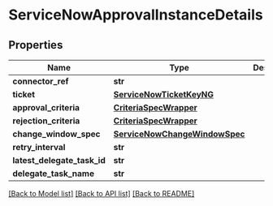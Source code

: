 # ServiceNowApprovalInstanceDetails

## Properties
Name | Type | Description | Notes
------------ | ------------- | ------------- | -------------
**connector_ref** | **str** |  | 
**ticket** | [**ServiceNowTicketKeyNG**](ServiceNowTicketKeyNG.md) |  | 
**approval_criteria** | [**CriteriaSpecWrapper**](CriteriaSpecWrapper.md) |  | 
**rejection_criteria** | [**CriteriaSpecWrapper**](CriteriaSpecWrapper.md) |  | [optional] 
**change_window_spec** | [**ServiceNowChangeWindowSpec**](ServiceNowChangeWindowSpec.md) |  | [optional] 
**retry_interval** | **str** |  | [optional] 
**latest_delegate_task_id** | **str** |  | [optional] 
**delegate_task_name** | **str** |  | [optional] 

[[Back to Model list]](../README.md#documentation-for-models) [[Back to API list]](../README.md#documentation-for-api-endpoints) [[Back to README]](../README.md)


